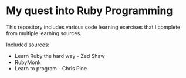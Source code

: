 # My quest into Ruby Programming
This repository includes various code learning exercises that I complete from multiple learning sources.

Included sources:
* Learn Ruby the hard way - Zed Shaw
* RubyMonk
* Learn to program - Chris Pine

